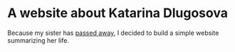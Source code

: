 # A website about Katarina Dlugosova

Because my sister has [passed away](https://medium.com/@MarekDlugos/today-is-my-sisters-second-birthday-since-she-died-c7f39570c2ca), I decided to build a simple website summarizing her life.